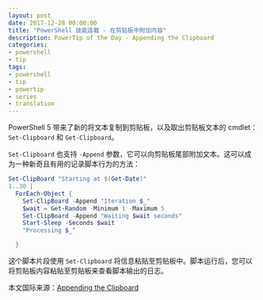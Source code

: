 ```yaml
---
layout: post
date: 2017-12-28 00:00:00
title: "PowerShell 技能连载 - 在剪贴板中附加内容"
description: PowerTip of the Day - Appending the Clipboard
categories:
- powershell
- tip
tags:
- powershell
- tip
- powertip
- series
- translation
---
```

PowerShell 5 带来了新的将文本复制到剪贴板，以及取出剪贴板文本的 cmdlet：`Set-Clipboard` 和 `Get-Clipboard`。

`Set-Clipboard` 也支持 `-Append` 参数，它可以向剪贴板尾部附加文本。这可以成为一种新奇且有用的记录脚本行为的方法：

```powershell
Set-ClipBoard "Starting at $(Get-Date)"
1..30 |
  ForEach-Object {
    Set-ClipBoard -Append "Iteration $_"
    $wait = Get-Random -Minimum 1 -Maximum 5
    Set-ClipBoard -Append "Waiting $wait seconds"
    Start-Sleep -Seconds $wait
    "Processing $_"

  }
```

这个脚本片段使用 `Set-Clipboard` 将信息粘贴至剪贴板中。脚本运行后，您可以将剪贴板内容粘贴至剪贴板来查看脚本输出的日志。

<!--more-->
本文国际来源：[Appending the Clipboard](http://community.idera.com/powershell/powertips/b/tips/posts/appending-the-clipboard)
